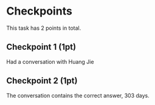 # Checkpoints

This task has 2 points in total.

## Checkpoint 1 (1pt)

Had a conversation with Huang Jie

## Checkpoint 2 (1pt)

The conversation contains the correct answer, 303 days.